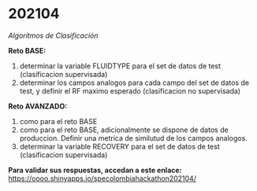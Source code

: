 # 202104
*Algoritmos de Clasificación*


**Reto BASE:**
1. determinar la variable FLUIDTYPE para el set de datos de test (clasificacion supervisada)
2. determinar los campos analogos para cada campo del set de datos de test, y definir el RF maximo esperado (clasificacion no supervisada)

**Reto AVANZADO:**
1. como para el reto BASE
2. como para el reto BASE, adicionalmente se dispone de datos de produccion. Definir una metrica de similutud de los campos analogos.
3. determinar la variable RECOVERY para el set de datos de test (clasificacion supervisada)
  
  
**Para validar sus respuestas, accedan a este enlace:**  
https://oooo.shinyapps.io/specolombiahackathon202104/
